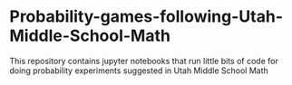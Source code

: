 # Probability-games-following-Utah-Middle-School-Math
This repository contains jupyter notebooks that run little bits of code for doing probability experiments suggested in Utah Middle School Math
